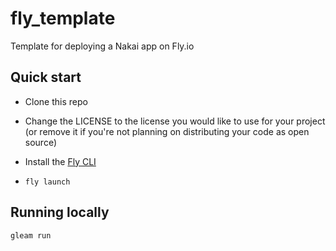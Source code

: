 # fly_template

Template for deploying a Nakai app on Fly.io

## Quick start

- Clone this repo

- Change the LICENSE to the license you would like to use for your project (or remove it if you're not planning on distributing your code as open source)

- Install the [Fly CLI](https://fly.io/docs/flyctl/)

- `fly launch`

## Running locally

```sh
gleam run
```
